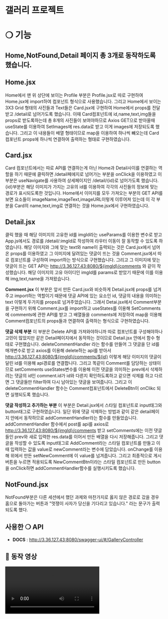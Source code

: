 # 갤러리 프로젝트

# ❍ 기능

## Home,NotFound,Detail 페이지 총 3개로 동작하도록 했습니다.

## Home.jsx

Home에서 맨 위 상단에 보이는 Profile 부분은 Profile.jsx로 따로 구현하여 Home.jsx에 import하여 컴포넌트 형식으로 사용했습니다.
그리고 Home에서 보이는 3X3 Grid 형태의 사진들과 Text들은 Card.jsx에 구현하여 Home에서 props를 전달받고 /detail로 넘어가도록 했습니다.
이때 Card컴포넌트에 id,name,text,img들을 props로 받도록하는데 총 8개의 사진들이 보여야하므로 Axios GET으로 받아올때 useState를 이용하여 SetImages에 res.data로 받고 이게 images에 저장되도록 했습니다. 그리고 이 내용들이 배열 형태이므로 map을 이용하여 하나씩 뺴오는데 Card 컴포넌트 props에 하나씩 연결하여 출력하는 형태로 구현하였습니다.

## Card.jsx

Card 컴포넌트에서는 따로 API를 연결하는게 아닌 Home과 Detail사이를 연결하는 역할을 하기 때문에 클릭하면 /detail페에지로 넘어가는 부분을 onClick을 이용하였고 이 부분은 useNavigate를 사용하여 상세페이지인 /detail/{id}로 넘어가도록 했습니다. {id}부분은 해당 이미지가 가지는 고유의 id를 이용하여 각각의 사진들의 정보에 맞는 경로가 표시되도록한 것입니다.
Home에서 이미지를 모두 가져오는 부분의 GET API를 보면 요소들이 imageName,imageText,imageURL이렇게 이루어져 있는데 이 각 부분을 Card의 name,text,img로 연결하는 것을 Home.jsx에서 구현하였습니다.

## Detail.jsx

클릭 했을 때 해당 이미지의 고유한 id를 imgId라는 useParams를 이용한 변수로 받고 App.js에서도 경로를 /detail/:imgId로 작성하여 라우터 이동이 잘 동작할 수 있도록 하였습니다.
해당 이미지와 그에 맞는 text와 name이 출력되는 것은 Card.jsx에서 넘어온 props를 이용하였고 그 이미지에 달려있는 댓글이 뜨는 것을 Comment.jsx에서 따로 컴포넌트를 구성하여 import하는 방식으로 구현했습니다.
그리고 그 이미지에 맞는 댓글이 뜨는 GET API는 http://3.36.127.43:8080/${imgId}/comments 와 같이 작성했습니다. 해당 이미지의 고유 아이디인 imgId를 params로 받았기 때문에 이를 이용해 img,text,name을 가져왔습니다.

**Comment.jsx**
이 부분은 앞서 만든 Card.jsx와 비슷하게 Detail.jsx에 props를 넘겨주고 import하는 역할이기 때문에 댓글 API에 있는 요소인 id, 댓글의 내용을 의미하는 text 이렇게 두가지를 props로 넘겨주었습니다.
그래서 Detai.jsx에서 Comment부분을 구현하기 위해 Comment.jsx를 import하고 useStates를 이용해 SetComments에 comments에 관한 API를 받고 그 배열들을 comments에 저장하여 map을 이용해 Comment컴포넌트의 props들과 연결하여 출력하는 형식으로 구현하였습니다.

**댓글 삭제 부분**
이 부분은 Delete API를 가져와야하니까 따로 컴포넌트를 구성해야하나 고민이 많았지만 같은 Detail페이지에서 동작하는 것이므로 Detail.jsx 안에서 함수 형태로 구현했습니다. deleteCommentHandler 라는 함수를 만들어 그 댓글을 단 id를 매개변수로 받고 axios를 이용해 delete하는 api를 받아서 http://3.36.127.43:8080/${imgId}/comments/${id} 이렇게 해당 이미지의 댓글이 달린 id를 이용해 api경로를 연결합니다.
그리고 똑같이 Comment를 담당하는 상태이므로 setComments useStates변수를 이용해 이전 댓글을 의미하는 prev에서 삭제하려는 댓글의 id인 comment.id가 id와 다른지 확인하도록하고 같으면 삭제를 하고 다르면 그 댓글들만 filter하여 다시 남아있는 댓글을 보여줍니다.
그리고 이 deleteCommentHandler 함수는 Comment컴포넌트에서 DeleteBtn이 onClikc 되면 실행되도록 했습니다.

**댓글 작성하고 추가하는 부분**
이 부분은 Detail.jsx에서 스타일 컴포넌트로 input태그와 button태그로 구현하였습니다. 일단 위에 댓글 삭제하는 방법과 같이 같은 detail페이지 안에서 동작하므로 addCommentHandler라는 함수를 만들었습니다.
addCommentHandler 함수에서 post를 api를 axios로 http://3.36.127.43:8080/${imgId}/comments 받고 setComments에는 이전 댓글들인 prev와 새로 입력한 res.data를 이어서 만든 배열을 다시 저장해줍니다.
그리고 댓글을 작성할 수 있도록 input태그로 AddComment라는 스타일 컴포넌트를 만들고 이때 입력하는 값을 value로 newComment라는 변수에 담았습니다. onChange를 이용해 위에서 만든 setNewComment에 이 value를 넘겨줍니다.
그리고 최종적으로 게시 버튼을 누르면 적용되도록 NewCommentBtn이라는 스타일 컴포넌트로 만든 button을 onClick하면 addCommentHandler함수를 실행시키도록 했습니다.

## NotFound.jsx

NotFound부분은 다른 세션에서 했던 과제와 마찬가지로 옳지 않은 경로로 갔을 경우 홈으로 돌아가는 버튼과 "멋쟁이 사자가 당신을 기다리고 있습니다." 라는 문구가 출력되도록 했다.

## 사용한 ❍ API

- **DOCS** : http://3.36.127.43:8080/swagger-ui/#/GalleryController

## 🚗 동작 영상

<video controls src="동작영상.mp4" title="Title"></video>
